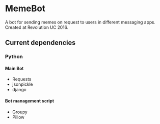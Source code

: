 # MemeBot
A bot for sending memes on request to users in different messaging apps. Created at Revolution UC 2016.


## Current dependencies
### Python
#### Main Bot
* Requests
* jsonpickle
* django

#### Bot management script
* Groupy
* Pillow
